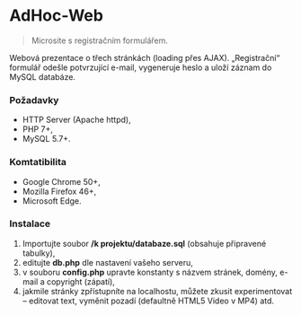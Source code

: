 # AdHoc-Web

> Microsite s registračním formulářem.

Webová prezentace o třech stránkách (loading přes AJAX). „Registrační“ formulář odešle potvrzující e-mail, vygeneruje heslo a uloží záznam do MySQL databáze.

### Požadavky
 - HTTP Server (Apache httpd),
 - PHP 7+,
 - MySQL 5.7+.

### Komtatibilita
- Google Chrome 50+,
- Mozilla Firefox 46+,
- Microsoft Edge.

### Instalace
1. Importujte soubor __/k projektu/databaze.sql__ (obsahuje připravené tabulky),
2. editujte __db.php__ dle nastavení vašeho serveru,
3. v souboru __config.php__ upravte konstanty s názvem stránek, domény, e-mail a copyright (zápatí),
4. jakmile stránky zpřístupníte na localhostu, můžete zkusit experimentovat – editovat text, vyměnit pozadí (defaultně HTML5 Video v MP4) atd.
